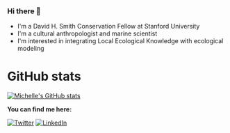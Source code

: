 ### Hi there 👋

- I'm a David H. Smith Conservation Fellow at Stanford University
- I'm a cultural anthropologist and marine scientist
- I'm interested in integrating Local Ecological Knowledge with ecological modeling

# GitHub stats
[![Michelle's GitHub stats](https://github-readme-stats.vercel.app/api?username=earlycapistran)](https://github.com/earlycapistran/github-readme-stats&hide=stars)

__You can find me here:__

[![Twitter](https://img.shields.io/twitter/follow/earlycapistran?style=social&url=https://twitter.com/earlycapistran)](https://twitter.com/earlycapistran)
[![LinkedIn](https://img.shields.io/twitter/url?style=social&label=connect%20with%20me&logo=linkedin&url=https://www.linkedin.com/in/earlycapistran/)](https://www.linkedin.com/in/earlycapistran/)

<!--
**earlycapistran/earlycapistran** is a ✨ _special_ ✨ repository because its `README.md` (this file) appears on your GitHub profile.

Here are some ideas to get you started:

- 🔭 I’m currently working on ...
- 🌱 I’m currently learning ...
- 👯 I’m looking to collaborate on ...
- 🤔 I’m looking for help with ...
- 💬 Ask me about ...
- 📫 How to reach me: ...
- 😄 Pronouns: ...
- ⚡ Fun fact: ...
-->
